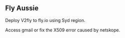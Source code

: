 ## Fly Aussie

Deploy V2fly to fly.io using Syd region.

Access gmail or fix the X509 error caused by netskope.
